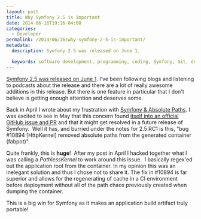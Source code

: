 ```yaml
---
layout: post
title: Why Symfony 2.5 is important
date: 2014-06-16T19:16-04:00
categories:
  - Developer
permalink: /2014/06/16/why-symfony-2-5-is-important/
metadata:
  description: Symfony 2.5 was released on June 1.

  keywords: software development, programming, coding, Symfony, Git, deployment
---
```

[Symfony 2.5 was released on June 1](http://symfony.com/blog/symfony-2-5-0-released). I've been following blogs and listening to podcasts about the release and there are a lot of really awesome additions in this release. But there is one feature in particular that I don't believe is getting enough attention and deserves some.

Back in April I wrote about my frustration with [Symfony & Absolute Paths](/2014/04/13/symfony-and-absolute-paths/). I was excited to see in May that this concern found [itself into an official GitHub issue and PR](https://github.com/symfony/symfony/pull/10894) and that it might get resolved in a future release of Symfony.  Well it has, and burried under the notes for 2.5 RC1 is this, "bug #10894 \[HttpKernel\] removed absolute paths from the generated container (fabpot)".

Quite frankly, this is **huge**!  After my post in April I hacked together what I was calling a _PathlessKernel_ to work around this issue.  I basically regex'ed out the application root from the container. In my opinion this was an inelegant solution and thus I chose not to share it. The fix in #10894 is far superior and allows for the regenerating of cache in a CI environment before deployment without all of the path chaos previously created when dumping the container.

This is a big win for Symfony as it makes an application build artifact truly portable!
